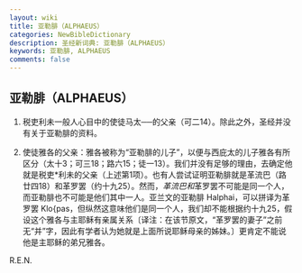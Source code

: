 ```yaml
---
layout: wiki
title: 亚勒腓（ALPHAEUS）
categories: NewBibleDictionary
description: 圣经新词典: 亚勒腓（ALPHAEUS）
keywords: 亚勒腓, ALPHAEUS
comments: false
---
```


## 亚勒腓（ALPHAEUS）

1. 税吏利未一般人心目中的使徒马太──的父亲（可二14）。除此之外，圣经并没有关于亚勒腓的资料。

2. 使徒雅各的父亲：雅各被称为“亚勒腓的儿子”，以便与西庇太的儿子雅各有所区分（太十3；可三18；路六15；徒一13）。我们并没有足够的理由，去确定他就是税吏*利未的父亲（上述第1项）。也有人尝试证明亚勒腓就是革流巴（路廿四18）和革罗罢（约十九25）。然而，*革流巴和*革罗罢不可能是同一个人，而亚勒腓也不可能是他们其中一人。亚兰文的亚勒腓 Halphai，可以拼译为革罗罢 Klo{pas，但纵然这意味他们是同一个人，我们却不能根据约十九25，假设这个雅各与主耶稣有亲属关系〔译注：在该节原文，“革罗罢的妻子”之前无“并”字，因此有学者认为她就是上面所说耶稣母亲的姊妹。〕更肯定不能说他是主耶稣的弟兄雅各。

R.E.N.






